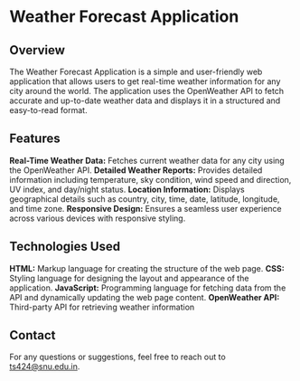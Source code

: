 # Weather Forecast Application

## Overview
The Weather Forecast Application is a simple and user-friendly web application that allows users to get real-time weather information for any city around the world. The application uses the OpenWeather API to fetch accurate and up-to-date weather data and displays it in a structured and easy-to-read format.

## Features 
**Real-Time Weather Data:** Fetches current weather data for any city using the OpenWeather API.
**Detailed Weather Reports:** Provides detailed information including temperature, sky condition, wind speed and direction, UV index, and day/night status.
**Location Information:** Displays geographical details such as country, city, time, date, latitude, longitude, and time zone.
**Responsive Design:** Ensures a seamless user experience across various devices with responsive styling.

## Technologies Used
**HTML:** Markup language for creating the structure of the web page.
**CSS:** Styling language for designing the layout and appearance of the application.
**JavaScript:** Programming language for fetching data from the API and dynamically updating the web page content.
**OpenWeather API:** Third-party API for retrieving weather information


## Contact
For any questions or suggestions, feel free to reach out to [ts424@snu.edu.in](ts424@snu.edu.in).
